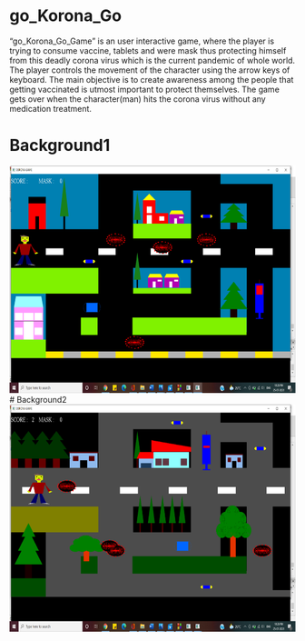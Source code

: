 # go_Korona_Go
“go_Korona_Go_Game” is an user interactive game, where the player is trying
to consume vaccine, tablets and were mask thus protecting himself from this
deadly corona virus which is the current pandemic of whole world. The player
controls the movement of the character using the arrow keys of keyboard. The
main objective is to create awareness among the people that getting vaccinated is
utmost important to protect themselves. The game gets over when the
character(man) hits the corona virus without any medication treatment.
# Background1
<img height=400 width=900 src="https://github.com/AkankshaGaonkar/go_Korona_Go/blob/main/Screenshot%20(269).png" />
# Background2
<img height=400 width=900 src=https://github.com/AkankshaGaonkar/go_Korona_Go/blob/main/Screenshot%20(270).png"/>
